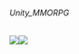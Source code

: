 ###### Unity_MMORPG
<img src="https://img.shields.io/badge/Unity : 2021.3.4f1-E8E8E8?style=flat&logo=Unity&logoColor=black"/><img src="https://img.shields.io/badge/C%23-00599C?style=flat&logo=Csharp&logoColor=white"/>
